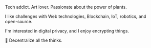 Tech addict. Art lover. Passionate about the power of plants.

I like challenges with Web technologies, Blockchain, IoT, robotics, and open-source.

I'm interested in digital privacy, and I enjoy encrypting things.

🧩 Decentralize all the thinks.
